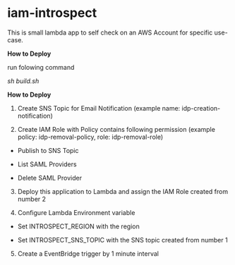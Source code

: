 # iam-introspect
This is small lambda app to self check on an AWS Account for specific use-case. 

**How to Deploy**

run folowing command

*sh build.sh*

**How to Deploy**

1. Create SNS Topic for Email Notification (example name: idp-creation-notification)

2. Create IAM Role with Policy contains following permission (example policy: idp-removal-policy, role: idp-removal-role)

- Publish to SNS Topic

- List SAML Providers

- Delete SAML Provider

3. Deploy this application to Lambda and assign the IAM Role created from number 2

4. Configure Lambda Environment variable

- Set INTROSPECT_REGION with the region

- Set INTROSPECT_SNS_TOPIC with the SNS topic created from number 1

5. Create a EventBridge trigger by 1 minute interval
